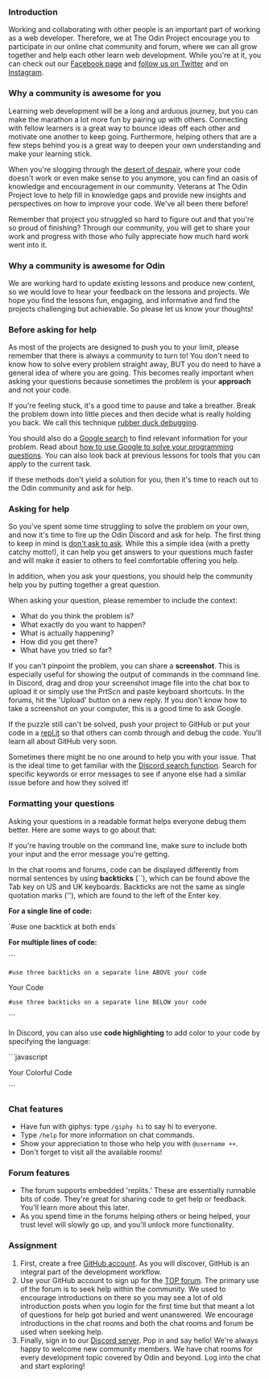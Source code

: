 ### Introduction
Working and collaborating with other people is an important part of working as a web developer. Therefore, we at The Odin Project encourage you to participate in our online chat community and forum, where we can all grow together and help each other learn web development. While you're at it, you can check out our [Facebook page](https://www.facebook.com/theodinproject/) and [follow us on Twitter](https://twitter.com/TheOdinProject) and on [Instagram](https://www.instagram.com/theodinproject/).

### Why a community is awesome for you

Learning web development will be a long and arduous journey, but you can make the marathon a lot more fun by pairing up with others. Connecting with fellow learners is a great way to bounce ideas off each other and motivate one another to keep going. Furthermore, helping others that are a few steps behind you is a great way to deepen your own understanding and make your learning stick.

When you're slogging through the [desert of despair](https://www.thinkful.com/blog/why-learning-to-code-is-so-damn-hard/), where your code doesn't work or even make sense to you anymore, you can find an oasis of knowledge and encouragement in our community. Veterans at The Odin Project love to help fill in knowledge gaps and provide new insights and perspectives on how to improve your code. We've all been there before!

Remember that project you struggled so hard to figure out and that you're so proud of finishing? Through our community, you will get to share your work and progress with those who fully appreciate how much hard work went into it.

### Why a community is awesome for Odin

We are working hard to update existing lessons and produce new content, so we would love to hear your feedback on the lessons and projects. We hope you find the lessons fun, engaging, and informative and find the projects challenging but achievable. So please let us know your thoughts!

### Before asking for help

As most of the projects are designed to push you to your limit, please remember that there is always a community to turn to! You don't need to know how to solve every problem straight away, BUT you do need to have a general idea of where you are going. This becomes really important when asking your questions because sometimes the problem is your **approach** and not your code.

If you're feeling stuck, it's a good time to pause and take a breather. Break the problem down into little pieces and then decide what is really holding you back. We call this technique [rubber duck debugging](https://en.wikipedia.org/wiki/Rubber_duck_debugging). 

You should also do a [Google search](https://www.google.com/) to find relevant information for your problem. Read about [how to use Google to solve your programming questions](https://codinginflow.com/google-programming-questions). You can also look back at previous lessons for tools that you can apply to the current task. 

If these methods don't yield a solution for you, then it's time to reach out to the Odin community and ask for help.

### Asking for help

So you've spent some time struggling to solve the problem on your own, and now it's time to fire up the Odin Discord and ask for help. The first thing to keep in mind is [don't ask to ask](https://dontasktoask.com/). While this a simple idea (with a pretty catchy motto!), it can help you get answers to your questions much faster and will make it easier to others to feel comfortable offering you help.

In addition, when you ask your questions, you should help the community help you by putting together a great question.

When asking your question, please remember to include the context:

* What do you think the problem is?
* What exactly do you want to happen?
* What is actually happening?
* How did you get there?
* What have you tried so far?

If you can't pinpoint the problem, you can share a **screenshot**. This is especially useful for showing the output of commands in the command line. In Discord, drag and drop your screenshot image file into the chat box to upload it or simply use the PrtScn and paste keyboard shortcuts. In the forums, hit the 'Upload' button on a new reply. If you don't know how to take a screenshot on your computer, this is a good time to ask Google.

If the puzzle still can't be solved, push your project to GitHub or put your code in a [repl.it](https://repl.it/) so that others can comb through and debug the code. You'll learn all about GitHub very soon.

Sometimes there might be no one around to help you with your issue. That is the ideal time to get familiar with the [Discord search function](https://support.discordapp.com/hc/en-us/articles/115000468588-Using-Search). Search for specific keywords or error messages to see if anyone else had a similar issue before and how they solved it!

### Formatting your questions

Asking your questions in a readable format helps everyone debug them better. Here are some ways to go about that:

If you're having trouble on the command line, make sure to include both your input and the error message you're getting.

In the chat rooms and forums, code can be displayed differently from normal sentences by using **backticks** (\`\`), which can be found above the Tab key on US and UK keyboards. Backticks are not the same as single quotation marks (''), which are found to the left of the Enter key.

**For a single line of code:**

\`#use one backtick at both ends\`

**For multiple lines of code:**

\`\`\`

`#use three backticks on a separate line ABOVE your code`

Your Code

`#use three backticks on a separate line BELOW your code`

\`\`\`

In Discord, you can also use **code highlighting** to add color to your code by specifying the language:

\`\`\`javascript

Your Colorful Code

\`\`\`

### Chat features

* Have fun with giphys: type `/giphy hi` to say hi to everyone.
* Type `/help` for more information on chat commands.
* Show your appreciation to those who help you with `@username ++`.
* Don't forget to visit all the available rooms!

### Forum features

* The forum supports embedded 'replits.' These are essentially runnable bits of code. They're great for sharing code to get help or feedback. You'll learn more about this later.
* As you spend time in the forums helping others or being helped, your trust level will slowly go up, and you'll unlock more functionality.

### Assignment

<div class="lesson-content__panel" markdown="1">

  1. First, create a free [GitHub account](https://github.com/join). As you will discover, GitHub is an integral part of the development workflow.
  2. Use your GitHub account to sign up for the [TOP forum](https://forum.theodinproject.com). The primary use of the forum is to seek help within the community. We used to encourage introductions on there so you may see a lot of old introduction posts when you login for the first time but that meant a lot of questions for help got buried and went unanswered. We encourage introductions in the chat rooms and both the chat rooms and forum be used when seeking help.
  3. Finally, sign in to our [Discord server](https://discord.gg/hvqVr6d). Pop in and say hello! We're always happy to welcome new community members. We have chat rooms for every development topic covered by Odin and beyond. Log into the chat and start exploring!

</div>
